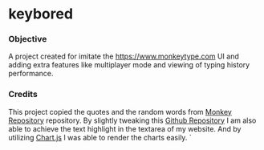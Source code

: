 # keybored

### Objective
A project created for imitate the https://www.monkeytype.com UI and adding extra features like multiplayer mode and viewing of typing history performance.

### Credits
This project copied the quotes and the random words from [Monkey Repository](https://github.com/monkeytypegame/monkeytype) repository. By slightly tweaking this [Github Repository](https://github.com/lonekorean/highlight-within-textarea/tree/master) I am also able to achieve the text highlight in the textarea of my website. And by utilizing [Chart.js](https://www.chartjs.org/) I was able to render the charts easily.
`